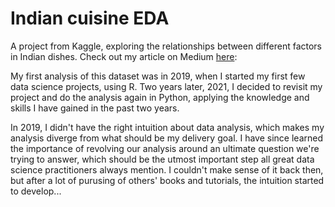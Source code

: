# Indian cuisine EDA

A project from Kaggle, exploring the relationships between different factors in Indian dishes. Check out my article on Medium [here](https://towardsdatascience.com/the-struggles-and-the-tips-what-i-learn-from-doing-my-own-classification-project-dc1e70937b09?source=collection_tagged---------0----------------------------): 

My first analysis of this dataset was in 2019, when I started my first few data science projects, using R. Two years later, 2021, I decided to revisit my project and do the analysis again in Python, applying the knowledge and skills I have gained in the past two years. 

In 2019, I didn't have the right intuition about data analysis, which makes my analysis diverge from what should be my delivery goal. I have since learned the importance of revolving our analysis around an ultimate question we're trying to answer, which should be the utmost important step all great data science practitioners always mention. I couldn't make sense of it back then, but after a lot of purusing of others' books and tutorials, the intuition started to develop...
